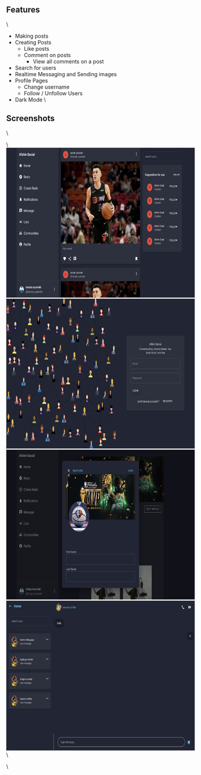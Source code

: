 ## Features

\

- Making posts
- Creating Posts
  - Like posts
  - Comment on posts
    - View all comments on a post
- Search for users
- Realtime Messaging and Sending images
- Profile Pages
  - Change username
  - Follow / Unfollow Users
- Dark Mode
  \

## Screenshots

\

<p>\
<img src="Screenshots/one.png" height="400"/>
<img src="Screenshots/two.png" height="400">
<img src="Screenshots/three.png" height="400">
<img src="Screenshots/four.png" height="400">
\

</p>\
